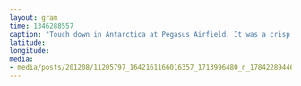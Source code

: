 ```yaml
---
layout: gram
time: 1346288557
caption: "Touch down in Antarctica at Pegasus Airfield. It was a crisp -20 degrees."
latitude: 
longitude: 
media:
- media/posts/201208/11205797_1642161166016357_1713996480_n_17842289446000351.jpg
---
```

